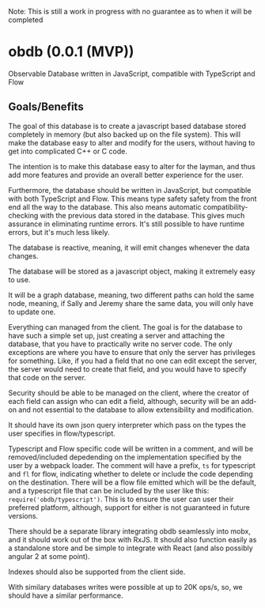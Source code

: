 Note: This is still a work in progress with no guarantee as to when it will be completed

# obdb (0.0.1 (MVP))

Observable Database written in JavaScript, compatible with TypeScript and Flow

## Goals/Benefits

The goal of this database is to create a javascript based database stored completely in memory (but also backed up on the file system). This will make the database easy to alter and modify for the users, without having to get into complicated C++ or C code.

The intention is to make this database easy to alter for the layman, and thus add more features and provide an overall better experience for the user.

Furthermore, the database should be written in JavaScript, but compatible with both TypeScript and Flow. This means type safety safety from the front end all the way to the database. This also means automatic compatibility-checking with the previous data stored in the database. This gives much assurance in eliminating runtime errors. It's still possible to have runtime errors, but it's much less likely.

The database is reactive, meaning, it will emit changes whenever the data changes.

The database will be stored as a javascript object, making it extremely easy to use.

It will be a graph database, meaning, two different paths can hold the same node, meaning, if Sally and Jeremy share the same data, you will only have to update one.

Everything can managed from the client. The goal is for the database to have such a simple set up, just creating a server and attaching the database, that you have to practically write no server code. The only exceptions are where you have to ensure that only the server has privileges for something. Like, if you had a field that no one can edit except the server, the server would need to create that field, and you would have to specify that code on the server.

Security should be able to be managed on the client, where the creator of each field can assign who can edit a field, although, security will be an add-on and not essential to the database to allow extensibility and modification.

It should have its own json query interpreter which pass on the types the user specifies in flow/typescript.

Typescript and Flow specific code will be written in a comment, and will be removed/included depedending on the implementation specified by the user by a webpack loader. The comment will have a prefix, `ts` for typescript and `fl` for flow, indicating whether to delete or include the code depending on the destination. There will be a flow file emitted which will be the default, and a typescript file that can be included by the user like this: `require('obdb/typescript')`. This is to ensure the user can user their preferred platform, although, support for either is not guaranteed in future versions.

There should be a separate library integrating obdb seamlessly into mobx, and it should work out of the box with RxJS. It should also function easily as a standalone store and be simple to integrate with React (and also possibly angular 2 at some point).

Indexes should also be supported from the client side.

With similary databases writes were possible at up to 20K ops/s, so, we should have a similar performance.
